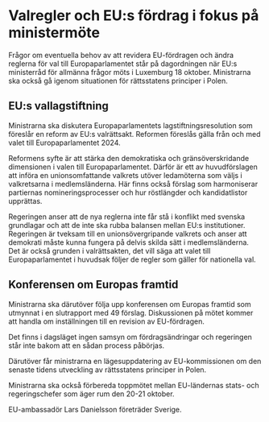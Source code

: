 # Valregler och EU:s fördrag i fokus på ministermöte

Frågor om eventuella behov av att revidera EU-fördragen och ändra reglerna för val till Europaparlamentet står på dagordningen när EU:s ministerråd för allmänna frågor möts i Luxemburg 18 oktober. Ministrarna ska också gå igenom situationen för rättsstatens principer i Polen.

## EU:s vallagstiftning

Ministrarna ska diskutera Europaparlamentets lagstiftningsresolution som föreslår en reform av EU:s valrättsakt. Reformen föreslås gälla från och med valet till Europaparlamentet 2024.

Reformens syfte är att stärka den demokratiska och gränsöverskridande dimensionen i valen till Europaparlamentet. Därför är ett av huvudförslagen att införa en unionsomfattande valkrets utöver ledamöterna som väljs i valkretsarna i medlemsländerna. Här finns också förslag som harmoniserar partiernas nomineringsprocesser och hur röstlängder och kandidatlistor upprättas.

Regeringen anser att de nya reglerna inte får stå i konflikt med svenska grundlagar och att de inte ska rubba balansen mellan EU:s institutioner. Regeringen är tveksam till en unionsövergripande valkrets och anser att demokrati måste kunna fungera på delvis skilda sätt i medlemsländerna. Det är också grunden i valrättsakten, det vill säga att valet till Europaparlamentet i huvudsak följer de regler som gäller för nationella val.

## Konferensen om Europas framtid

Ministrarna ska därutöver följa upp konferensen om Europas framtid som utmynnat i en slutrapport med 49 förslag. Diskussionen på mötet kommer att handla om inställningen till en revision av EU-fördragen.

Det finns i dagsläget ingen samsyn om fördragsändringar och regeringen står inte bakom att en sådan process påbörjas.

Därutöver får ministrarna en lägesuppdatering av EU-kommissionen om den senaste tidens utveckling av rättsstatens principer in Polen.

Ministrarna ska också förbereda toppmötet mellan EU-ländernas stats- och regeringschefer som äger rum den 20-21 oktober.

EU-ambassadör Lars Danielsson företräder Sverige.

